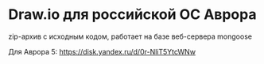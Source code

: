 # Draw.io для российской ОС Аврора

zip-архив с исходным кодом, работает на базе веб-сервера mongoose

Для Аврора 5:
https://disk.yandex.ru/d/0r-NliT5YtcWNw

